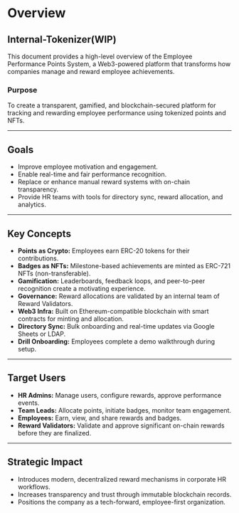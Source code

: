 # Overview

## Internal-Tokenizer(WIP)

This document provides a high-level overview of the Employee Performance Points System, a Web3-powered platform that transforms how companies manage and reward employee achievements.

### Purpose

To create a transparent, gamified, and blockchain-secured platform for tracking and rewarding employee performance using tokenized points and NFTs.

---

## Goals

- Improve employee motivation and engagement.
- Enable real-time and fair performance recognition.
- Replace or enhance manual reward systems with on-chain transparency.
- Provide HR teams with tools for directory sync, reward allocation, and analytics.

---

## Key Concepts

- **Points as Crypto:** Employees earn ERC-20 tokens for their contributions.
- **Badges as NFTs:** Milestone-based achievements are minted as ERC-721 NFTs (non-transferable).
- **Gamification:** Leaderboards, feedback loops, and peer-to-peer recognition create a motivating experience.
- **Governance:** Reward allocations are validated by an internal team of Reward Validators.
- **Web3 Infra:** Built on Ethereum-compatible blockchain with smart contracts for minting and allocation.
- **Directory Sync:** Bulk onboarding and real-time updates via Google Sheets or LDAP.
- **Drill Onboarding:** Employees complete a demo walkthrough during setup.

---

## Target Users

- **HR Admins:** Manage users, configure rewards, approve performance events.
- **Team Leads:** Allocate points, initiate badges, monitor team engagement.
- **Employees:** Earn, view, and share rewards and badges.
- **Reward Validators:** Validate and approve significant on-chain rewards before they are finalized.

---

## Strategic Impact

- Introduces modern, decentralized reward mechanisms in corporate HR workflows.
- Increases transparency and trust through immutable blockchain records.
- Positions the company as a tech-forward, employee-first organization.
